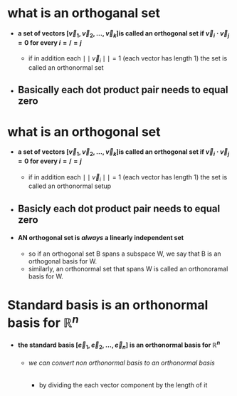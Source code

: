 
# what is an orthoganal set
- #### a set of vectors $[\vec{v}_{1},\vec{v}_{2},\dots,\vec{v}_{k}]$is called an orthogonal set if $\vec{v}_{i}\cdot \vec{v}_{j}=0$ for every $i=/=j$ 
	- if in addition each $\mid \mid \vec{v}_{i}\mid\mid=1$ (each vector has length 1) the set is called an orthonormal set
- ## Basically each dot product pair needs to equal zero 

# what is an orthogonal set
- #### a set of vectors $[\vec{v}_{1},\vec{v}_{2},\dots,\vec{v}_{k}]$is called an orthogonal set if $\vec{v}_{i}\cdot \vec{v}_{j}=0$ for every $i=/=j$ 
	- if in addition each $\mid \mid \vec{v}_{i}\mid\mid=1$ (each vector has length 1) the set is called an orthonormal setup
- ## Basicly each dot product pair needs to equal zero 

- #### AN orthogonal set is *always* a linearly independent set
	- so if an orthogonal set B spans a subspace W, we say that B is an orthogonal basis for W.
	- similarly, an orthonormal set that spans W is called an orthonoramal basis for W.

# Standard basis is an orthonormal basis for $\mathbb{R}^n$ 
- #### the standard basis $[\vec{e}_{1},\vec{e}_{2},\dots,\vec{e}_{n}]$ is an orthonormal basis for $\mathbb{R}^n$
	- ###### we can convert non orthonormal basis to an orthonormal basis 
		- by dividing the each vector component by the length of it
